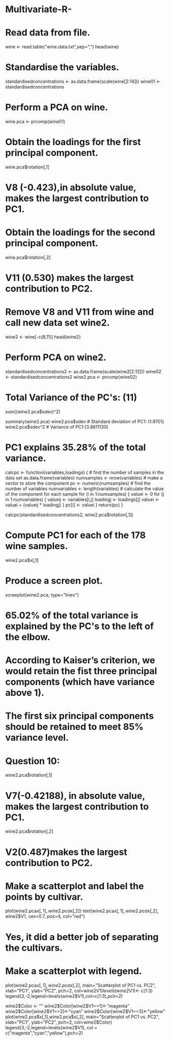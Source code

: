 # Multivariate-R-

# Read data from file.
wine <- read.table("wine.data.txt",sep=",")
head(wine)

# Standardise the variables.
standardisedconcentrations <- as.data.frame(scale(wine[2:14]))
wine01 <- standardisedconcentrations

# Perform a PCA on wine.
wine.pca <- prcomp(wine01)

# Obtain the loadings for the first principal component.
wine.pca$rotation[,1]
# V8 (-0.423),in absolute value, makes the largest contribution to PC1.

# Obtain the loadings for the second principal component.
wine.pca$rotation[,2]
# V11 (0.530) makes the largest contribution to PC2.

# Remove V8 and V11 from wine and call new data set wine2.
wine2 <- wine[-c(8,11)]
head(wine2)

# Perform PCA on wine2.
standardisedconcentrations2 <- as.data.frame(scale(wine2[2:12]))
wine02 <- standardisedconcentrations2
wine2.pca <- prcomp(wine02)

# Total Variance of the PC's: (11)
sum((wine2.pca$sdev)^2)

summary(wine2.pca)
wine2.pca$sdev    # Standard deviation of PC1: (1.9701)
wine2.pca$sdev^2    # Variance of PC1:(3.8811130)

# PC1 explains 35.28% of the total variance.

calcpc <- function(variables,loadings)
  {
     # find the number of samples in the data set
     as.data.frame(variables)
     numsamples <- nrow(variables)
     # make a vector to store the component
     pc <- numeric(numsamples)
     # find the number of variables
     numvariables <- length(variables)
     # calculate the value of the component for each sample
     for (i in 1:numsamples)
     {
        valuei <- 0
        for (j in 1:numvariables)
        {
           valueij <- variables[i,j]
           loadingj <- loadings[j]
           valuei <- valuei + (valueij * loadingj)
        }
        pc[i] <- valuei
     }
     return(pc)
  }

calcpc(standardisedconcentrations2, wine2.pca$rotation[,1])

# Compute PC1 for each of the 178 wine samples.
wine2.pca$x[,1]

# Produce a screen plot.
screeplot(wine2.pca, type="lines")

# 65.02% of the total variance is explained by the PC's to the left of the elbow.
# According to Kaiser’s criterion, we would retain the fist three principal components (which have variance above 1).
# The first six principal components should be retained to meet 85% variance level.

# Question 10:
wine2.pca$rotation[,1]
# V7(-0.42188), in absolute value, makes the largest contribution to PC1.
wine2.pca$rotation[,2]
# V2(0.487)makes the largest contribution to PC2.

# Make a scatterplot and label the points by cultivar.
plot(wine2.pca$x[,1],wine2.pca$x[,2]) 
text(wine2.pca$x[,1],wine2.pca$x[,2], wine2$V1, cex=0.7, pos=4, col="red") 
# Yes, it did a better job of separating the cultivars.

# Make a scatterplot with legend.
plot(wine2.pca$x[,1],wine2.pca$x[,2], main="Scatterplot of PC1 vs. PC2", xlab="PC1", ylab="PC2", pch=2, col=wine2$V1)
levels(wine2$V1)<- c(1:3)
legend(3,-2,legend=levels(wine2$V1),col=c(1:3),pch=2)

wine2$Color <- ""
wine2$Color[wine2$V1==1]<-"magenta"
wine2$Color[wine2$V1==2]<-"cyan"
wine2$Color[wine2$V1==3]<-"yellow"
plot(wine2.pca$x[,1],wine2.pca$x[,2], main="Scatterplot of PC1 vs. PC2", xlab="PC1", ylab="PC2", pch=2, col=wine2$Color)
legend(3,-2,legend=levels(wine2$V1), col = c("magenta","cyan","yellow"),pch=2)

